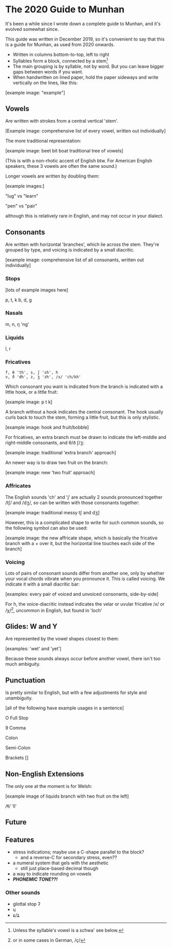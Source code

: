The 2020 Guide to Munhan
=======================

It's been a while since I wrote down a complete guide to Munhan,
and it's evolved somewhat since.

This guide was written in December 2019, so it's convenient to say
that this is a guide for Munhan, as used from 2020 onwards.

* Written in columns bottom-to-top, left to right
* Syllables form a block, connected by a stem[^1]
* The main grouping is by syllable, not by word. 
  But you can leave bigger gaps between words if you want.
* When handwritten on lined paper, hold the paper sideways and write
 vertically _on_ the lines, like this:

[example image: "example"]

[^1]: Unless the syllable's vowel is a schwa' see below.

Vowels
-----

Are written with strokes from a central vertical 'stem'.

[Example image: comprehensive list of every vowel, written out individually]

The more traditional representation:

[example image: beet bit boat traditional tree of vowels]

(This is with a non-rhotic accent of English btw. 
For American English speakers, these 3 vowels are often the same sound.)

Longer vowels are written by doubling them:

[example images:]

"lug" vs "learn"

"pen" vs "pair"

although this is relatively rare in English, and may not occur in your dialect.

Consonants
---------

Are written with horizontal 'branches', which lie across the stem. 
They're grouped by type, and voicing is indicated by a small diacritic.

[example image: comprehensive list of all consonants, written out individually]


### Stops

[lots of example images here]

p, t, k
b, d, g

### Nasals

m, n, ŋ 'ng'

### Liquids

l, r

### Fricatives

```
f, θ 'th', s, ʃ 'sh', h
v, ð 'dh', z, ʒ 'zh', /x/ 'ch/kh'
```

Which consonant you want is indicated from the branch is indicated with a little hook,
or a little fruit:

[example image: p t k]

A branch without a hook indicates the central consonant.
The hook usually curls back to touch the stem, forming a little fruit,
but this is only stylistic.

[example image: hook and fruit/bobble]

For fricatives, an extra branch must be drawn to indicate the left-middle
and right-middle consonants, and θ/ð ʃ/ʒ:

[example image: traditional 'extra branch' approach]

An newer way is to draw two fruit on the branch:

[example image: new 'two fruit' approach]

### Affricates

The English sounds 'ch' and 'j' are actually 2 sounds pronounced together /tʃ/ and /dʒ/,
so can be written with those consonants together:

[example image: traditional messy tʃ and dʒ]

However, this is a complicated shape to write for such common sounds,
so the following symbol can also be used:

[example image: the new affricate shape, which is basically the fricative branch with a + over it,
but the horizontal line touches each side of the branch]

### Voicing

Lots of pairs of consonant sounds differ from another one, 
only by whether your vocal chords vibrate when you pronounce it.
This is called voicing. We indicate it with a small diacritic bar:

[examples: every pair of voiced and unvoiced consonants, side-by-side]

For h, the voice-diacritic instead indicates the velar or uvular fricative /x/ or /χ/[^2],
uncommon in English, but found in 'loch'

[^2]: or in some cases in German, /ç/

Glides: W and Y
--------------

Are represented by the vowel shapes closest to them:

[examples: 'wet' and 'yet']

Because these sounds always occur before another vowel, there isn't too much ambiguity.

Punctuation
----------

Is pretty similar to English, but with a few adjustments for style and unambiguity.

[all of the following have example usages in a sentence]

O Full Stop 

9 Comma

Colon

Semi-Colon

Brackets []


Non-English Extensions
---------------------

The only one at the moment is for Welsh:

[example image of liquids branch with two fruit on the left]

/ɬ/ 'll'

Future
------

## Features

* stress indications; maybe use a C-shape parallel to the block?
  - and a reverse-C for secondary stress, even??
* a numeral system that gels with the aesthetic
  - still just place-based decimal though
* a way to indicate rounding on vowels
* ***PHONEMIC TONE??!***

### Other sounds

* glottal stop ʔ
* ɥ
* ɕ/ʑ